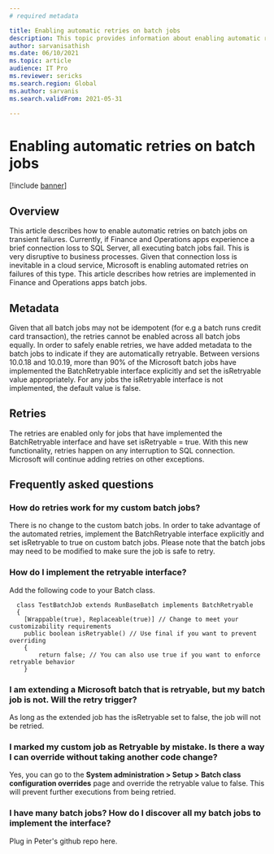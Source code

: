 ```yaml
---
# required metadata

title: Enabling automatic retries on batch jobs
description: This topic provides information about enabling automatic retries on batch jobs
author: sarvanisathish
ms.date: 06/10/2021
ms.topic: article
audience: IT Pro
ms.reviewer: sericks
ms.search.region: Global
ms.author: sarvanis
ms.search.validFrom: 2021-05-31

---
```


# Enabling automatic retries on batch jobs

[!include [banner](../includes/banner.md)]

## Overview
This article describes how to enable automatic retries on batch jobs on transient failures. Currently, if Finance and Operations apps experience a brief connection loss to SQL 
Server, all executing batch jobs fail. This is very disruptive to business processes. Given that connection loss is inevitable in a cloud service, Microsoft is enabling automated retries on failures of this type. This article describes how retries are implemented in Finance and Operations apps batch jobs.

## Metadata
Given that all batch jobs may not be idempotent (for e.g a batch runs credit card transaction), the retries cannot be enabled across all batch jobs equally. In order to safely enable retries, we have added metadata to the batch jobs to indicate if they are automatically retryable. Between versions 10.0.18 and 10.0.19, more than 90% of the Microsoft batch jobs have implemented the BatchRetryable interface explicitly and set the isRetryable value appropriately. For any jobs the isRetryable interface is not implemented, the default value is false.

## Retries
The retries are enabled only for jobs that have implemented the BatchRetryable interface and have set isRetryable = true. With this new functionality, retries happen on any interruption to SQL connection. Microsoft will continue adding retries on other exceptions.

## Frequently asked questions

### How do retries work for my custom batch jobs?
There is no change to the custom batch jobs. In order to take advantage of the automated retries, implement the BatchRetryable interface explicitly and set isRetryable to true on custom batch jobs. Please note that the batch jobs may need to be modified to make sure the job is safe to retry.

### How do I implement the retryable interface?
Add the following code to your Batch class.

```
  class TestBatchJob extends RunBaseBatch implements BatchRetryable
  {
    [Wrappable(true), Replaceable(true)] // Change to meet your customizability requirements
    public boolean isRetryable() // Use final if you want to prevent overriding
    {
        return false; // You can also use true if you want to enforce retryable behavior
    }
 ```
 
 ### I am extending a Microsoft batch that is retryable, but my batch job is not. Will the retry trigger?
 As long as the extended job has the isRetryable set to false, the job will not be retried.
 
 ### I marked my custom job as Retryable by mistake. Is there a way I can override without taking another code change?
 Yes, you can go to the **System administration > Setup > Batch class configuration overrides** page and override the retryable value to false. This will prevent further executions from being retried.
 
 ### I have many batch jobs? How do I discover all my batch jobs to implement the interface?
 Plug in Peter's github repo here.
